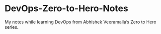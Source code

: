 # DevOps-Zero-to-Hero-Notes
My notes while learning DevOps from Abhishek Veeramalla’s Zero to Hero series.
